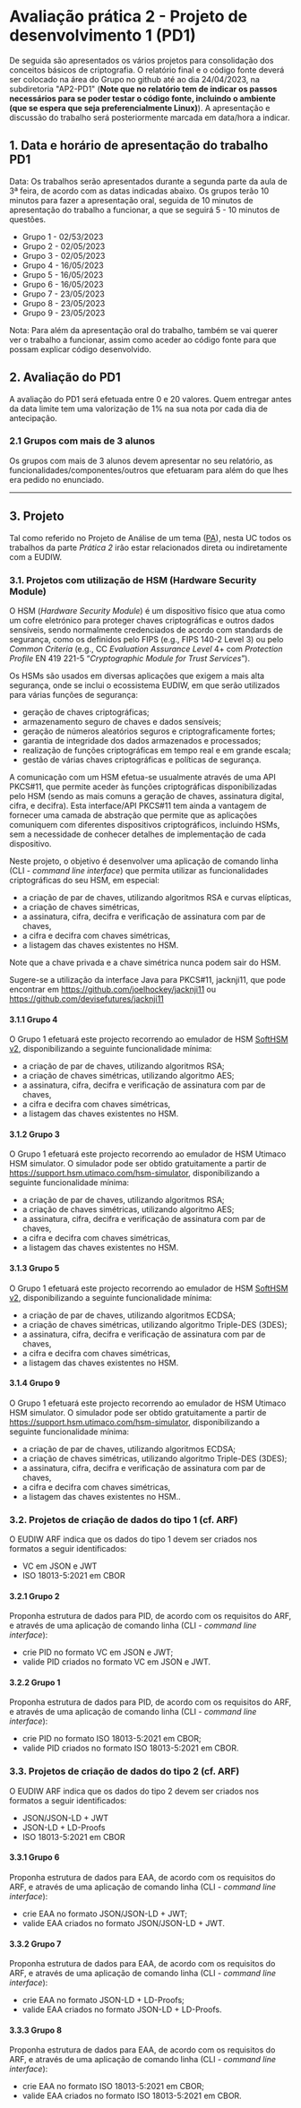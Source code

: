 # Avaliação prática 2 - Projeto de desenvolvimento 1 (PD1)

De seguida são apresentados os vários projetos para consolidação dos conceitos básicos de criptografia. O relatório final e o código fonte deverá ser colocado na área do Grupo no github até ao dia 24/04/2023, na subdiretoria "AP2-PD1" (**Note que no relatório tem de indicar os passos necessários para se poder testar o código fonte, incluindo o ambiente (que se espera que seja preferencialmente Linux)**).
A apresentação e discussão do trabalho será posteriormente marcada em data/hora a indicar.

## 1. Data e horário de apresentação do trabalho PD1

Data: Os trabalhos serão apresentados durante a segunda parte da aula de 3ª feira, de acordo com as datas indicadas abaixo. Os grupos terão 10 minutos para fazer a apresentação oral, seguida de 10 minutos de apresentação do trabalho a funcionar, a que se seguirá 5 - 10 minutos de questões.

+ Grupo 1 - 02/53/2023
+ Grupo 2 - 02/05/2023
+ Grupo 3 - 02/05/2023
+ Grupo 4 - 16/05/2023
+ Grupo 5 - 16/05/2023
+ Grupo 6 - 16/05/2023
+ Grupo 7 - 23/05/2023
+ Grupo 8 - 23/05/2023
+ Grupo 9 - 23/05/2023

Nota: Para além da apresentação oral do trabalho, também se vai querer ver o trabalho a funcionar, assim como aceder ao código fonte para que possam explicar código desenvolvido.

## 2. Avaliação do PD1

A avaliação do PD1 será efetuada entre 0 e 20 valores. Quem entregar antes da data limite tem uma valorização de 1% na sua nota por cada dia de antecipação.

### 2.1 Grupos com mais de 3 alunos

Os grupos com mais de 3 alunos devem apresentar no seu relatório, as funcionalidades/componentes/outros que efetuaram para além do que lhes era pedido no enunciado.

----

## 3. Projeto

Tal como referido no Projeto de Análise de um tema ([PA](PA.md)), nesta UC todos os trabalhos da parte *Prática 2* irão estar relacionados direta ou indiretamente com a EUDIW.

### 3.1. Projetos com utilização de HSM (Hardware Security Module)

O HSM (*Hardware Security Module*) é um dispositivo físico que atua como um cofre eletrónico para proteger chaves criptográficas e outros dados sensíveis, sendo normalmente credenciados de acordo com standards de segurança, como os definidos pelo FIPS (e.g., FIPS 140-2 Level 3) ou pelo *Common Criteria* (e.g., CC *Evaluation Assurance Level* 4+ com *Protection Profile* EN 419 221-5 “*Cryptographic Module for Trust Services*”).

Os HSMs são usados em diversas aplicações que exigem a mais alta segurança, onde se inclui o ecossistema EUDIW, em que serão utilizados para várias funções de segurança:

+ geração de chaves criptográficas;
+ armazenamento seguro de chaves e dados sensíveis;
+ geração de números aleatórios seguros e criptograficamente fortes;
+ garantia de integridade dos dados armazenados e processados;
+ realização de funções criptográficas em tempo real e em grande escala;
+ gestão de várias chaves criptográficas e políticas de segurança.

A comunicação com um HSM efetua-se usualmente através de uma API PKCS#11, que permite aceder às funções criptográficas disponibilizadas pelo HSM (sendo as mais comuns a geração de chaves, assinatura digital, cifra, e decifra). Esta interface/API PKCS#11 tem ainda a vantagem de fornecer uma camada de abstração que permite que as aplicações comuniquem com diferentes dispositivos criptográficos, incluindo HSMs, sem a necessidade de conhecer detalhes de implementação de cada dispositivo.

Neste projeto, o objetivo é desenvolver uma aplicação de comando linha (CLI - *command line interface*) que permita utilizar as funcionalidades criptográficas do seu HSM, em especial:

+ a criação de par de chaves, utilizando algoritmos RSA e curvas elípticas,
+ a criação de chaves simétricas,
+ a assinatura, cifra, decifra e verificação de assinatura com par de chaves,
+ a cifra e decifra com chaves simétricas,
+ a listagem das chaves existentes no HSM.

Note que a chave privada e a chave simétrica nunca podem sair do HSM.

Sugere-se a utilização da interface Java para PKCS#11, jacknji11, que pode encontrar em <https://github.com/joelhockey/jacknji11> ou <https://github.com/devisefutures/jacknji11>

#### 3.1.1 Grupo 4

O Grupo 1 efetuará este projecto recorrendo ao emulador de HSM [SoftHSM v2](https://github.com/opendnssec/SoftHSMv2), disponibilizando a seguinte funcionalidade mínima:

+ a criação de par de chaves, utilizando algoritmos RSA;
+ a criação de chaves simétricas, utilizando algoritmo AES;
+ a assinatura, cifra, decifra e verificação de assinatura com par de chaves,
+ a cifra e decifra com chaves simétricas,
+ a listagem das chaves existentes no HSM.

#### 3.1.2 Grupo 3

O Grupo 1 efetuará este projecto recorrendo ao emulador de HSM Utimaco HSM simulator. O simulador pode ser obtido gratuitamente a partir de <https://support.hsm.utimaco.com/hsm-simulator>, disponibilizando a seguinte funcionalidade mínima:

+ a criação de par de chaves, utilizando algoritmos RSA;
+ a criação de chaves simétricas, utilizando algoritmo AES;
+ a assinatura, cifra, decifra e verificação de assinatura com par de chaves,
+ a cifra e decifra com chaves simétricas,
+ a listagem das chaves existentes no HSM.

#### 3.1.3 Grupo 5

O Grupo 1 efetuará este projecto recorrendo ao emulador de HSM [SoftHSM v2](https://github.com/opendnssec/SoftHSMv2), disponibilizando a seguinte funcionalidade mínima:

+ a criação de par de chaves, utilizando algoritmos ECDSA;
+ a criação de chaves simétricas, utilizando algoritmo Triple-DES (3DES);
+ a assinatura, cifra, decifra e verificação de assinatura com par de chaves,
+ a cifra e decifra com chaves simétricas,
+ a listagem das chaves existentes no HSM.

#### 3.1.4 Grupo 9

O Grupo 1 efetuará este projecto recorrendo ao emulador de HSM Utimaco HSM simulator. O simulador pode ser obtido gratuitamente a partir de <https://support.hsm.utimaco.com/hsm-simulator>, disponibilizando a seguinte funcionalidade mínima:

+ a criação de par de chaves, utilizando algoritmos ECDSA;
+ a criação de chaves simétricas, utilizando algoritmo Triple-DES (3DES);
+ a assinatura, cifra, decifra e verificação de assinatura com par de chaves,
+ a cifra e decifra com chaves simétricas,
+ a listagem das chaves existentes no HSM..

### 3.2. Projetos de criação de dados do tipo 1 (cf. ARF)

O EUDIW ARF indica que os dados do tipo 1 devem ser criados nos formatos a seguir identificados:

+ VC em JSON e JWT
+ ISO 18013-5:2021 em CBOR

#### 3.2.1 Grupo 2

Proponha estrutura de dados para PID, de acordo com os requisitos do ARF, e através de uma aplicação de comando linha (CLI - *command line interface*):

+ crie PID no formato VC em JSON e JWT;
+ valide PID criados no formato VC em JSON e JWT.

#### 3.2.2 Grupo 1

Proponha estrutura de dados para PID, de acordo com os requisitos do ARF, e através de uma aplicação de comando linha (CLI - *command line interface*):

+ crie PID no formato ISO 18013-5:2021 em CBOR;
+ valide PID criados no formato ISO 18013-5:2021 em CBOR.

### 3.3. Projetos de criação de dados do tipo 2 (cf. ARF)

O EUDIW ARF indica que os dados do tipo 2 devem ser criados nos formatos a seguir identificados:

+ JSON/JSON-LD + JWT
+ JSON-LD + LD-Proofs
+ ISO 18013-5:2021 em CBOR

#### 3.3.1 Grupo 6

Proponha estrutura de dados para EAA, de acordo com os requisitos do ARF, e através de uma aplicação de comando linha (CLI - *command line interface*):

+ crie EAA no formato JSON/JSON-LD + JWT;
+ valide EAA criados no formato JSON/JSON-LD + JWT.

#### 3.3.2 Grupo 7

Proponha estrutura de dados para EAA, de acordo com os requisitos do ARF, e através de uma aplicação de comando linha (CLI - *command line interface*):

+ crie EAA no formato JSON-LD + LD-Proofs;
+ valide EAA criados no formato JSON-LD + LD-Proofs.

#### 3.3.3 Grupo 8

Proponha estrutura de dados para EAA, de acordo com os requisitos do ARF, e através de uma aplicação de comando linha (CLI - *command line interface*):

+ crie EAA no formato ISO 18013-5:2021 em CBOR;
+ valide EAA criados no formato ISO 18013-5:2021 em CBOR.
